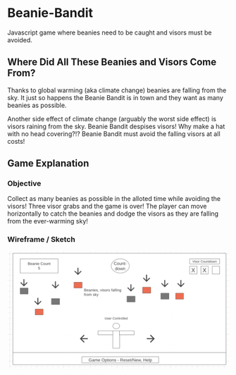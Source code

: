 # Beanie-Bandit

Javascript game where beanies need to be caught and visors must be avoided.

## Where Did All These Beanies and Visors Come From?

Thanks to global warming (aka climate change) beanies are falling from the sky. It just so happens the Beanie Bandit is in town and they want as many beanies as possible.

Another side effect of climate change (arguably the worst side effect) is visors raining from the sky. Beanie Bandit despises visors! Why make a hat with no head covering?!? Beanie Bandit must avoid the falling visors at all costs!

## Game Explanation

### Objective

Collect as many beanies as possible in the alloted time while avoiding the visors! Three visor grabs and the game is over!
The player can move horizontally to catch the beanies and dodge the visors as they are falling from the ever-warming sky!

### Wireframe / Sketch

![wireframe](/Assets/wireframe.png)
